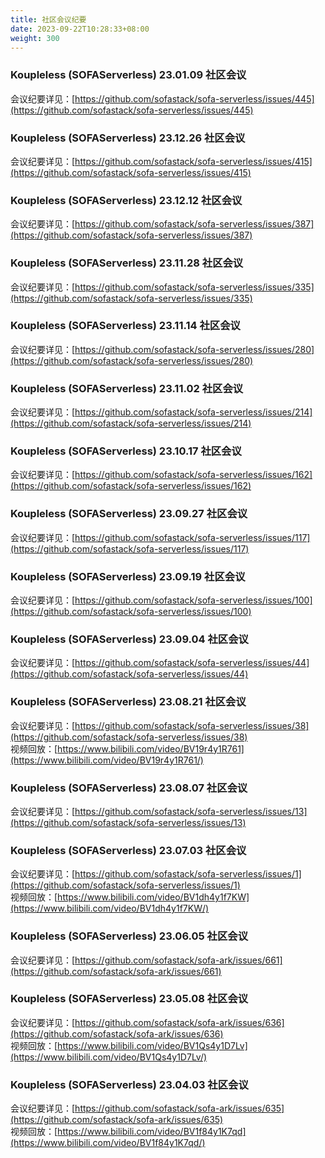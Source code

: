 ```yaml
---
title: 社区会议纪要
date: 2023-09-22T10:28:33+08:00
weight: 300
---
```


### Koupleless (SOFAServerless) 23.01.09 社区会议
会议纪要详见：[https://github.com/sofastack/sofa-serverless/issues/445](https://github.com/sofastack/sofa-serverless/issues/445)     <br/>

### Koupleless (SOFAServerless) 23.12.26 社区会议
会议纪要详见：[https://github.com/sofastack/sofa-serverless/issues/415](https://github.com/sofastack/sofa-serverless/issues/415)     <br/>

### Koupleless (SOFAServerless) 23.12.12 社区会议
会议纪要详见：[https://github.com/sofastack/sofa-serverless/issues/387](https://github.com/sofastack/sofa-serverless/issues/387)     <br/>

### Koupleless (SOFAServerless) 23.11.28 社区会议
会议纪要详见：[https://github.com/sofastack/sofa-serverless/issues/335](https://github.com/sofastack/sofa-serverless/issues/335)     <br/>

### Koupleless (SOFAServerless) 23.11.14 社区会议
会议纪要详见：[https://github.com/sofastack/sofa-serverless/issues/280](https://github.com/sofastack/sofa-serverless/issues/280)     <br/>

### Koupleless (SOFAServerless) 23.11.02 社区会议
会议纪要详见：[https://github.com/sofastack/sofa-serverless/issues/214](https://github.com/sofastack/sofa-serverless/issues/214)     <br/>

### Koupleless (SOFAServerless) 23.10.17 社区会议
会议纪要详见：[https://github.com/sofastack/sofa-serverless/issues/162](https://github.com/sofastack/sofa-serverless/issues/162)     <br/>

### Koupleless (SOFAServerless) 23.09.27 社区会议
会议纪要详见：[https://github.com/sofastack/sofa-serverless/issues/117](https://github.com/sofastack/sofa-serverless/issues/117)     <br/>

### Koupleless (SOFAServerless) 23.09.19 社区会议
会议纪要详见：[https://github.com/sofastack/sofa-serverless/issues/100](https://github.com/sofastack/sofa-serverless/issues/100)     <br/>

### Koupleless (SOFAServerless) 23.09.04 社区会议
会议纪要详见：[https://github.com/sofastack/sofa-serverless/issues/44](https://github.com/sofastack/sofa-serverless/issues/44)     <br/>

### Koupleless (SOFAServerless) 23.08.21 社区会议
会议纪要详见：[https://github.com/sofastack/sofa-serverless/issues/38](https://github.com/sofastack/sofa-serverless/issues/38)<br/>
视频回放：[https://www.bilibili.com/video/BV19r4y1R761](https://www.bilibili.com/video/BV19r4y1R761/)<br/>

### Koupleless (SOFAServerless) 23.08.07 社区会议
会议纪要详见：[https://github.com/sofastack/sofa-serverless/issues/13](https://github.com/sofastack/sofa-serverless/issues/13)<br/>

### Koupleless (SOFAServerless) 23.07.03 社区会议
会议纪要详见：[https://github.com/sofastack/sofa-serverless/issues/1](https://github.com/sofastack/sofa-serverless/issues/1)<br/>
视频回放：[https://www.bilibili.com/video/BV1dh4y1f7KW](https://www.bilibili.com/video/BV1dh4y1f7KW/)<br/>

### Koupleless (SOFAServerless) 23.06.05 社区会议
会议纪要详见：[https://github.com/sofastack/sofa-ark/issues/661](https://github.com/sofastack/sofa-ark/issues/661)<br/>

### Koupleless (SOFAServerless) 23.05.08 社区会议
会议纪要详见：[https://github.com/sofastack/sofa-ark/issues/636](https://github.com/sofastack/sofa-ark/issues/636)<br/>
视频回放：[https://www.bilibili.com/video/BV1Qs4y1D7Lv](https://www.bilibili.com/video/BV1Qs4y1D7Lv/)<br/>

### Koupleless (SOFAServerless) 23.04.03 社区会议
会议纪要详见：[https://github.com/sofastack/sofa-ark/issues/635](https://github.com/sofastack/sofa-ark/issues/635)<br/>
视频回放：[https://www.bilibili.com/video/BV1f84y1K7qd](https://www.bilibili.com/video/BV1f84y1K7qd/)<br/>


<br/>
